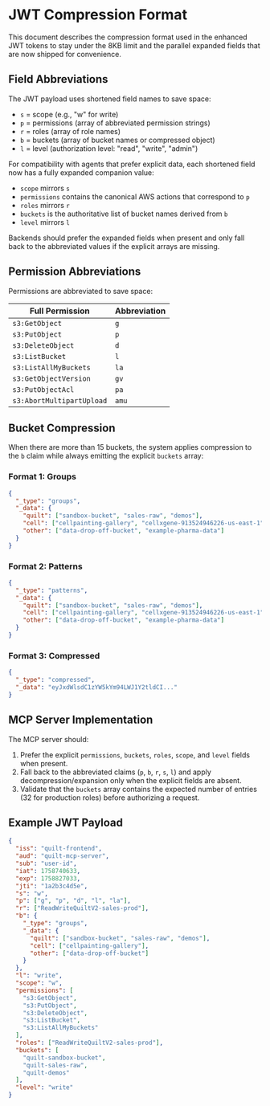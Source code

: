 # JWT Compression Format

This document describes the compression format used in the enhanced JWT tokens to stay under the 8KB limit and the parallel expanded fields that are now shipped for convenience.

## Field Abbreviations

The JWT payload uses shortened field names to save space:

- `s` = scope (e.g., "w" for write)
- `p` = permissions (array of abbreviated permission strings)
- `r` = roles (array of role names)
- `b` = buckets (array of bucket names or compressed object)
- `l` = level (authorization level: "read", "write", "admin")

For compatibility with agents that prefer explicit data, each shortened field now has a fully expanded companion value:

- `scope` mirrors `s`
- `permissions` contains the canonical AWS actions that correspond to `p`
- `roles` mirrors `r`
- `buckets` is the authoritative list of bucket names derived from `b`
- `level` mirrors `l`

Backends should prefer the expanded fields when present and only fall back to the abbreviated values if the explicit arrays are missing.

## Permission Abbreviations

Permissions are abbreviated to save space:

| Full Permission | Abbreviation |
|----------------|--------------|
| `s3:GetObject` | `g` |
| `s3:PutObject` | `p` |
| `s3:DeleteObject` | `d` |
| `s3:ListBucket` | `l` |
| `s3:ListAllMyBuckets` | `la` |
| `s3:GetObjectVersion` | `gv` |
| `s3:PutObjectAcl` | `pa` |
| `s3:AbortMultipartUpload` | `amu` |

## Bucket Compression

When there are more than 15 buckets, the system applies compression to the `b` claim while always emitting the explicit `buckets` array:

### Format 1: Groups
```json
{
  "_type": "groups",
  "_data": {
    "quilt": ["sandbox-bucket", "sales-raw", "demos"],
    "cell": ["cellpainting-gallery", "cellxgene-913524946226-us-east-1"],
    "other": ["data-drop-off-bucket", "example-pharma-data"]
  }
}
```

### Format 2: Patterns
```json
{
  "_type": "patterns", 
  "_data": {
    "quilt": ["sandbox-bucket", "sales-raw", "demos"],
    "cell": ["cellpainting-gallery", "cellxgene-913524946226-us-east-1"],
    "other": ["data-drop-off-bucket", "example-pharma-data"]
  }
}
```

### Format 3: Compressed
```json
{
  "_type": "compressed",
  "_data": "eyJxdWlsdC1zYW5kYm94LWJ1Y2tldCI..."
}
```

## MCP Server Implementation

The MCP server should:

1. Prefer the explicit `permissions`, `buckets`, `roles`, `scope`, and `level` fields when present.
2. Fall back to the abbreviated claims (`p`, `b`, `r`, `s`, `l`) and apply decompression/expansion only when the explicit fields are absent.
3. Validate that the `buckets` array contains the expected number of entries (32 for production roles) before authorizing a request.

## Example JWT Payload

```json
{
  "iss": "quilt-frontend",
  "aud": "quilt-mcp-server", 
  "sub": "user-id",
  "iat": 1758740633,
  "exp": 1758827033,
  "jti": "1a2b3c4d5e",
  "s": "w",
  "p": ["g", "p", "d", "l", "la"],
  "r": ["ReadWriteQuiltV2-sales-prod"],
  "b": {
    "_type": "groups",
    "_data": {
      "quilt": ["sandbox-bucket", "sales-raw", "demos"],
      "cell": ["cellpainting-gallery"],
      "other": ["data-drop-off-bucket"]
    }
  },
  "l": "write",
  "scope": "w",
  "permissions": [
    "s3:GetObject",
    "s3:PutObject",
    "s3:DeleteObject",
    "s3:ListBucket",
    "s3:ListAllMyBuckets"
  ],
  "roles": ["ReadWriteQuiltV2-sales-prod"],
  "buckets": [
    "quilt-sandbox-bucket",
    "quilt-sales-raw",
    "quilt-demos"
  ],
  "level": "write"
}
```
